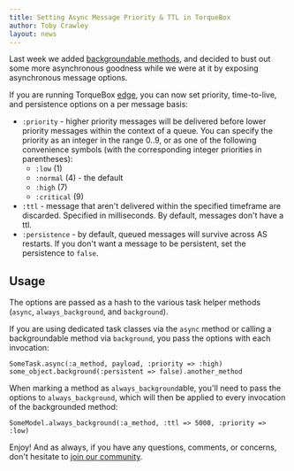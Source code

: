 ```yaml
---
title: Setting Async Message Priority & TTL in TorqueBox
author: Toby Crawley
layout: news
---
```



Last week we added [backgroundable methods][backgroundable], and decided to bust out
some more asynchronous goodness while we were at it by exposing asynchronous message
options.

If you are running TorqueBox [edge][repo], you can now set priority, time-to-live,
and persistence options on a per message basis:

* `:priority` - higher priority messages will be delivered before lower priority 
  messages within the context of a queue. You can specify the priority as an integer
  in the range 0..9, or as one of the following convenience symbols (with the 
  corresponding integer priorities in parentheses):
  * `:low` (1)
  * `:normal` (4) - the default 
  * `:high` (7)
  * `:critical` (9)
* `:ttl` - message that aren't delivered within the specified timeframe are discarded.
  Specified in milliseconds. By default, messages don't have a ttl.
* `:persistence` - by default, queued messages will survive across AS restarts. If
  you don't want a message to be persistent, set the persistence to `false`.

## Usage

The options are passed as a hash to the various task helper methods (`async`, 
`always_background`, and `background`).

If you are using dedicated task classes via the `async` method or calling a 
backgroundable method via `background`, you pass the options with each invocation:

<pre lang="ruby"><code>SomeTask.async(:a_method, payload, :priority => :high)
some_object.background(:persistent => false).another_method</code></pre>

When marking a method as `always_background`able, you'll need to pass the options
to `always_background`, which will then be applied to every invocation of the
backgrounded method:

<pre lang="ruby"><code>SomeModel.always_background(:a_method, :ttl => 5000, :priority => :low)</code></pre>

Enjoy! And as always, if you have any questions, comments, or concerns, don't hesitate 
to [join our community][contact].

[backgroundable]: http://torquebox.org/news/2011/02/01/turn-any-method-into-a-task/
[repo]: https://github.com/torquebox/torquebox
[contact]: http://torquebox.org/community/
